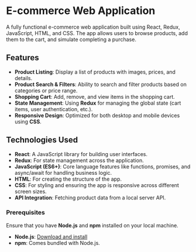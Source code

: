 # E-commerce Web Application

A fully functional e-commerce web application built using React, Redux, JavaScript, HTML, and CSS. The app allows users to browse products, add them to the cart, and simulate completing a purchase.

## Features
- **Product Listing**: Display a list of products with images, prices, and details.
- **Product Search & Filters**: Ability to search and filter products based on categories or price range.
- **Shopping Cart**: Add, remove, and view items in the shopping cart.
- **State Management**: Using **Redux** for managing the global state (cart items, user authentication, etc.).
- **Responsive Design**: Optimized for both desktop and mobile devices using **CSS**.

## Technologies Used
- **React**: A JavaScript library for building user interfaces.
- **Redux**: For state management across the application.
- **JavaScript (ES6+)**: Core language features like functions, promises, and async/await for handling business logic.
- **HTML**: For creating the structure of the app.
- **CSS**: For styling and ensuring the app is responsive across different screen sizes.
- **API Integration**: Fetching product data from a local server API.


### Prerequisites
Ensure that you have **Node.js** and **npm** installed on your local machine.

- **Node.js**: [Download and install](https://nodejs.org/)
- **npm**: Comes bundled with Node.js.





